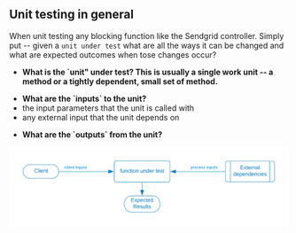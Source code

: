## Unit testing in general

When unit testing any blocking function like the Sendgrid controller.   Simply put -- given a `unit under test` what are all the ways it can be changed and what are expected outcomes when tose changes occur?


<ul>
<p/><li><strong>What is the `unit" under test?   This is usually a single work unit -- a method or a tightly dependent, small set of method.</strong></li>
<p/><li><strong>What are the `inputs` to the unit?</strong></li>
  <li>the input parameters that the unit is called with</li>
  <li>any external input that the unit depends on</li>
<p/><li><strong>What are the `outputs` from the unit?</strong></li>
</ul>



![](../../../.gitbook/assets/sendgrid-personal-page-6-1-.png)